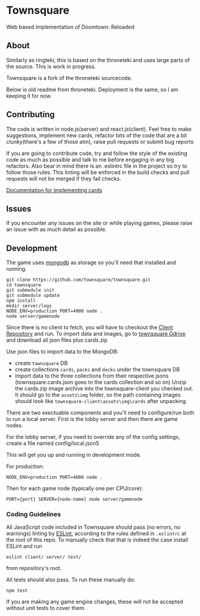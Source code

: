 # Townsquare

Web based implementation of Doomtown: Reloaded

## About

Similarly as ringteki, this is based on the throneteki and uses large parts of the source. This is work in progress.

Townsquare is a fork of the throneteki sourcecode.

Below is old readme from throneteki. Deployment is the same, so I am keeping it for now.
## Contributing

The code is written in node.js(server) and react.js(client).  Feel free to make suggestions, implement new cards, refactor bits of the code that are a bit clunky(there's a few of those atm), raise pull requests or submit bug reports

If you are going to contribute code, try and follow the style of the existing code as much as possible and talk to me before engaging in any big refactors.  Also bear in mind there is an .eslintrc file in the project so try to follow those rules.  This linting will be enforced in the build checks and pull requests will not be merged if they fail checks.

[Documentation for implementing cards](https://github.com/townsquare/townsquare/blob/master/docs/implementing-cards.md)

## Issues
If you encounter any issues on the site or while playing games, please raise an issue with as much detail as possible.

## Development

The game uses [mongodb](https://www.mongodb.com/) as storage so you'll need that installed and running.

```
git clone https://github.com/townsquare/townsquare.git
cd townsquare
git submodule init
git submodule update
npm install
mkdir server/logs
NODE_ENV=production PORT=4000 node .
node server/gamenode
```

Since there is no client to fetch, you will have to checkout the [Client Repository](https://github.com/townsquare/townsquare-client) and run.
To import data and images, go to [townsquare Gdrive](https://drive.google.com/drive/folders/19m9CmWzd-zfUz7ujv8LXX96TmROKjjzM?usp=sharing) and download all json files plus cards.zip

Use json files to import data to the MongoDB:
 - create `townsquare` DB
 - create collections `cards`, `packs` and `decks` under the townsquare DB
 - import data to the three collections from their respective jsons (townsquare.cards.json goes to the cards collection and so on)
Unzip the cards.zip image archive into the townsquare-client you checked out. It should go to the `assets\img` folder, so the path containing images should look like `townsquare-client\assets\img\cards` after unpacking.

There are two exectuable components and you'll need to configure/run both to run a local server.  First is the lobby server and then there are game nodes.

For the lobby server, if you need to override any of the config settings, create a file named config/local.json5

This will get you up and running in development mode.

For production:

```
NODE_ENV=production PORT=4000 node .
```

Then for each game node (typically one per CPU/core):

```
PORT={port} SERVER={node-name} node server/gamenode
```

### Coding Guidelines

All JavaScript code included in Townsquare should pass (no errors, no warnings)
linting by [ESLint](http://eslint.org/), according to the rules defined in
`.eslintrc` at the root of this repo. To manually check that that is indeed the
case install ESLint and run

```
eslint client/ server/ test/
```

from repository's root.

All tests should also pass.  To run these manually do:

```
npm test
```

If you are making any game engine changes, these will not be accepted without unit tests to cover them.
